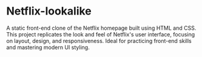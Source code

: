 # Netflix-lookalike
A static front-end clone of the Netflix homepage built using HTML and CSS. This project replicates the look and feel of Netflix's user interface, focusing on layout, design, and responsiveness. Ideal for practicing front-end skills and mastering modern UI styling.
